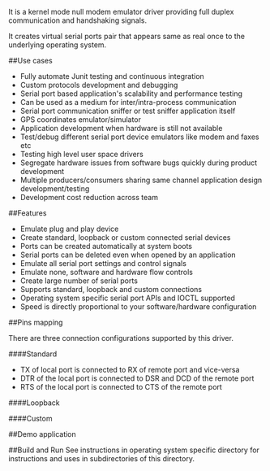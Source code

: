 It is a kernel mode null modem emulator driver providing full duplex communication and handshaking signals.

It creates virtual serial ports pair that appears same as real once to the underlying operating system.

##Use cases
- Fully automate Junit testing and continuous integration
- Custom protocols development and debugging
- Serial port based application's scalability and performance testing
- Can be used as a medium for inter/intra-process communication
- Serial port communication sniffer or test sniffer application itself
- GPS coordinates emulator/simulator
- Application development when hardware is still not available
- Test/debug different serial port device emulators like modem and faxes etc
- Testing high level user space drivers
- Segregate hardware issues from software bugs quickly during product development
- Multiple producers/consumers sharing same channel application design development/testing
- Development cost reduction across team

##Features
- Emulate plug and play device
- Create standard, loopback or custom connected serial devices
- Ports can be created automatically at system boots
- Serial ports can be deleted even when opened by an application
- Emulate all serial port settings and control signals
- Emulate none, software and hardware flow controls
- Create large number of serial ports
- Supports standard, loopback and custom connections
- Operating system specific serial port APIs and IOCTL supported
- Speed is directly proportional to your software/hardware configuration

##Pins mapping

There are three connection configurations supported by this driver.

####Standard
- TX of local port is connected to RX of remote port and vice-versa
- DTR of the local port is connected to DSR and DCD of the remote port
- RTS of the local port is connected to CTS of the remote port

####Loopback

####Custom


##Demo application


##Build and Run
See instructions in operating system specific directory for instructions and uses in subdirectories of this directory.

